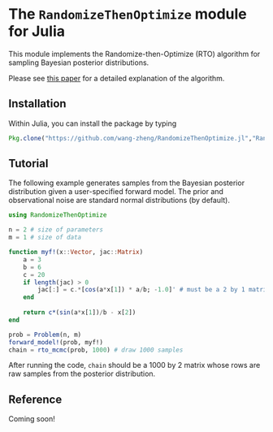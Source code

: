 # The `RandomizeThenOptimize` module for Julia

This module implements the Randomize-then-Optimize (RTO) algorithm for sampling Bayesian posterior distributions. 

Please see [this paper](http://epubs.siam.org/doi/abs/10.1137/140964023) for a detailed explanation of the algorithm.

## Installation

Within Julia, you can install the package by typing

```julia
Pkg.clone("https://github.com/wang-zheng/RandomizeThenOptimize.jl","RandomizeThenOptimize")
```

## Tutorial

The following example generates samples from the Bayesian posterior distribution given a user-specified forward model. The prior and observational noise are standard normal distributions (by default).

```julia
using RandomizeThenOptimize

n = 2 # size of parameters
m = 1 # size of data

function myf!(x::Vector, jac::Matrix)
    a = 3 
    b = 6 
    c = 20
    if length(jac) > 0
        jac[:] = c.*[cos(a*x[1]) * a/b; -1.0]' # must be a 2 by 1 matrix
    end
    
    return c*(sin(a*x[1])/b - x[2])
end

prob = Problem(n, m)
forward_model!(prob, myf!)
chain = rto_mcmc(prob, 1000) # draw 1000 samples
```

After running the code, `chain` should be a 1000 by 2 matrix whose rows are raw samples from the posterior distribution.

## Reference

Coming soon!
